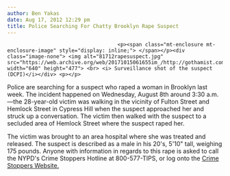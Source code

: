 ```yaml
---
author: Ben Yakas
date: Aug 17, 2012 12:29 pm
title: Police Searching For Chatty Brooklyn Rape Suspect
---
```


	
										<p><span class="mt-enclosure mt-enclosure-image" style="display: inline;"> </span></p><div class="image-none"> <img alt="81712rapesuspect.jpg" src="https://web.archive.org/web/20171015061655im_/http://gothamist.com/attachments/byakas/81712rapesuspect.jpg" width="640" height="477"> <br> <i> Surveillance shot of the suspect (DCPI)</i></div> <p></p>

<p>Police are searching for a suspect who raped a woman in Brooklyn last week. The incident happened on Wednesday, August 8th around 3:30 a.m.&#x2014;the 28-year-old victim was walking in the vicinity of Fulton Street and Hemlock Street in Cypress Hill when the suspect approached her and struck up a conversation. The victim then walked with the suspect to a secluded area of Hemlock Street where the suspect raped her. </p>

<p>The victim was brought to an area hospital where she was treated and released. The suspect is described as a male in his 20&apos;s, 5&apos;10&quot; tall, weighing 175 pounds. Anyone with information in regards to this rape is asked to call the NYPD&apos;s Crime Stoppers Hotline at 800-577-TIPS, or log onto the <a href="https://web.archive.org/web/20171015061655/http://www.nypdcrimestoppers.com/">Crime Stoppers Website.</a></p>					
										
									
				